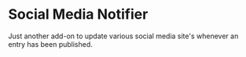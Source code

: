 # Social Media Notifier

Just another add-on to update various social media site's whenever an entry has been published.
